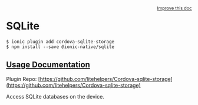 <a style="float:right;font-size:12px;" href="http://github.com/driftyco/ionic-native/edit/master/src/@ionic-native/plugins/sqlite/index.ts#L141">
  Improve this doc
</a>

# SQLite

```
$ ionic plugin add cordova-sqlite-storage
$ npm install --save @ionic-native/sqlite
```

## [Usage Documentation](https://ionicframework.com/docs/native/sqlite/)

Plugin Repo: [https://github.com/litehelpers/Cordova-sqlite-storage](https://github.com/litehelpers/Cordova-sqlite-storage)

Access SQLite databases on the device.
